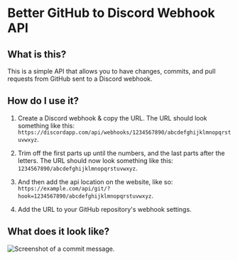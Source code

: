 # Better GitHub to Discord Webhook API

## What is this?

This is a simple API that allows you to have changes, commits, and pull requests from GitHub sent to a Discord webhook.

## How do I use it?

1. Create a Discord webhook & copy the URL.
   The URL should look something like this: `https://discordapp.com/api/webhooks/1234567890/abcdefghijklmnopqrstuvwxyz`.

2. Trim off the first parts up until the numbers, and the last parts after the letters.
   The URL should now look something like this: `1234567890/abcdefghijklmnopqrstuvwxyz`.

3. And then add the api location on the website, like so: `https://example.com/api/git/?hook=1234567890/abcdefghijklmnopqrstuvwxyz`.

4. Add the URL to your GitHub repository's webhook settings.

## What does it look like?

![Screenshot of a commit message.](https://xdbl.dev/image?i=e9c313.png)
